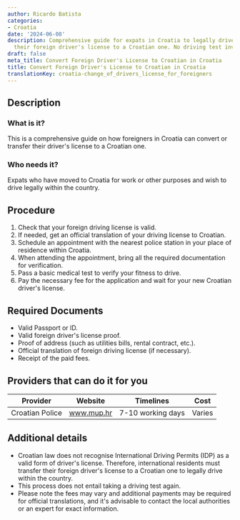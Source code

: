 ```yaml
---
author: Ricardo Batista
categories:
- Croatia
date: '2024-06-08'
description: Comprehensive guide for expats in Croatia to legally drive by transferring
  their foreign driver's license to a Croatian one. No driving test involved.
draft: false
meta_title: Convert Foreign Driver's License to Croatian in Croatia
title: Convert Foreign Driver's License to Croatian in Croatia
translationKey: croatia-change_of_drivers_license_for_foreigners
---
```



## Description
### What is it?
This is a comprehensive guide on how foreigners in Croatia can convert or transfer their driver's license to a Croatian one.
### Who needs it?
Expats who have moved to Croatia for work or other purposes and wish to drive legally within the country.

## Procedure

1. Check that your foreign driving license is valid.
2. If needed, get an official translation of your driving license to Croatian.
3. Schedule an appointment with the nearest police station in your place of residence within Croatia.
4. When attending the appointment, bring all the required documentation for verification.
5. Pass a basic medical test to verify your fitness to drive.
6. Pay the necessary fee for the application and wait for your new Croatian driver's license.

## Required Documents

- Valid Passport or ID.
- Valid foreign driver's license proof.
- Proof of address (such as utilities bills, rental contract, etc.).
- Official translation of foreign driving license (if necessary).
- Receipt of the paid fees.

## Providers that can do it for you

| Provider                |     Website           | Timelines     |       Cost    |
| --------------- | --------------- |:-------------:|:-------------:|
| Croatian Police |  www.mup.hr    |      7-10 working days  |  Varies |

## Additional details

- Croatian law does not recognise International Driving Permits (IDP) as a valid form of driver's license. Therefore, international residents must transfer their foreign driver's license to a Croatian one to legally drive within the country.
- This process does not entail taking a driving test again.
- Please note the fees may vary and additional payments may be required for official translations, and it's advisable to contact the local authorities or an expert for exact information.